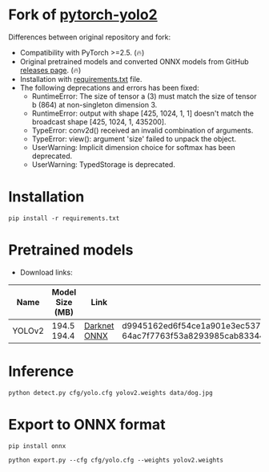 # Fork of [pytorch-yolo2](https://github.com/ayooshkathuria/pytorch-yolo2)

Differences between original repository and fork:

* Compatibility with PyTorch >=2.5. (🔥)
* Original pretrained models and converted ONNX models from GitHub [releases page](https://github.com/clibdev/pytorch-yolo2/releases). (🔥)
* Installation with [requirements.txt](requirements.txt) file.
* The following deprecations and errors has been fixed:
  * RuntimeError: The size of tensor a (3) must match the size of tensor b (864) at non-singleton dimension 3.
  * RuntimeError: output with shape [425, 1024, 1, 1] doesn't match the broadcast shape [425, 1024, 1, 435200].
  * TypeError: conv2d() received an invalid combination of arguments.
  * TypeError: view(): argument 'size' failed to unpack the object.
  * UserWarning: Implicit dimension choice for softmax has been deprecated.
  * UserWarning: TypedStorage is deprecated.

# Installation

```shell
pip install -r requirements.txt
```

# Pretrained models

* Download links:

| Name   | Model Size (MB) | Link                                                                                                                                                                                 | SHA-256                                                                                                                              |
|--------|-----------------|--------------------------------------------------------------------------------------------------------------------------------------------------------------------------------------|--------------------------------------------------------------------------------------------------------------------------------------|
| YOLOv2 | 194.5<br>194.4  | [Darknet](https://github.com/clibdev/pytorch-yolo2/releases/latest/download/yolov2.weights)<br>[ONNX](https://github.com/clibdev/pytorch-yolo2/releases/latest/download/yolov2.onnx) | d9945162ed6f54ce1a901e3ec537bdba4d572ecae7873087bd730e5a7942df3f<br>64ac7f7763f53a8293985cab833442f6b936849815114fa86ef7218c51585ffb |

# Inference

```shell
python detect.py cfg/yolo.cfg yolov2.weights data/dog.jpg
```

# Export to ONNX format

```shell
pip install onnx
```
```shell
python export.py --cfg cfg/yolo.cfg --weights yolov2.weights
```
